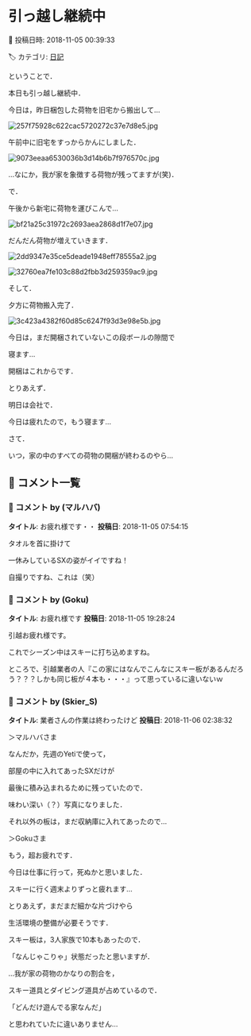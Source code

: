 # 引っ越し継続中

📅 投稿日時: 2018-11-05 00:39:33

🏷️ カテゴリ: [日記](cc4b5682fb7b8b144980957a978653fb0.md)

ということで．


本日も引っ越し継続中．





今日は，昨日梱包した荷物を旧宅から搬出して…




![257f75928c622cac5720272c37e7d8e5.jpg](images/257f75928c622cac5720272c37e7d8e5.jpg)




午前中に旧宅をすっからかんにしました．




![9073eeaa6530036b3d14b6b7f976570c.jpg](images/9073eeaa6530036b3d14b6b7f976570c.jpg)




…なにか，我が家を象徴する荷物が残ってますが(笑)．





で．


午後から新宅に荷物を運びこんで…




![bf21a25c31972c2693aea2868d1f7e07.jpg](images/bf21a25c31972c2693aea2868d1f7e07.jpg)




だんだん荷物が増えていきます．




![2dd9347e35ce5deade1948eff78555a2.jpg](images/2dd9347e35ce5deade1948eff78555a2.jpg)









![32760ea7fe103c88d2fbb3d259359ac9.jpg](images/32760ea7fe103c88d2fbb3d259359ac9.jpg)




そして．


夕方に荷物搬入完了．




![3c423a4382f60d85c6247f93d3e98e5b.jpg](images/3c423a4382f60d85c6247f93d3e98e5b.jpg)




今日は，まだ開梱されていないこの段ボールの隙間で


寝ます…





開梱はこれからです．


とりあえず．


明日は会社で．


今日は疲れたので，もう寝ます…





さて．


いつ，家の中のすべての荷物の開梱が終わるのやら…

## 💬 コメント一覧

### 💬 コメント by (マルハバ)
**タイトル**: お疲れ様です・・
**投稿日**: 2018-11-05 07:54:15

タオルを首に掛けて

一休みしているSXの姿がイイですね！

自撮りですね、これは（笑）

### 💬 コメント by (Goku)
**タイトル**: お疲れ様です
**投稿日**: 2018-11-05 19:28:24

引越お疲れ様です。

これでシーズン中はスキーに打ち込めますね。

ところで、引越業者の人『この家にはなんでこんなにスキー板があるんだろう？？？しかも同じ板が４本も・・・』って思っているに違いないｗ

### 💬 コメント by (Skier_S)
**タイトル**: 業者さんの作業は終わったけど
**投稿日**: 2018-11-06 02:38:32

＞マルハバさま

なんだか，先週のYetiで使って，

部屋の中に入れてあったSXだけが

最後に積み込まれるために残っていたので．

味わい深い（？）写真になりました．

それ以外の板は，まだ収納庫に入れてあったので…



＞Gokuさま

もう，超お疲れです．

今日は仕事に行って，死ぬかと思いました．

スキーに行く週末よりずっと疲れます…

とりあえず，まだまだ細かな片づけやら

生活環境の整備が必要そうです．



スキー板は，3人家族で10本もあったので．

「なんじゃこりゃ」状態だったと思いますが．

…我が家の荷物のかなりの割合を，

スキー道具とダイビング道具が占めているので．

「どんだけ遊んでる家なんだ」

と思われていたに違いありません…

